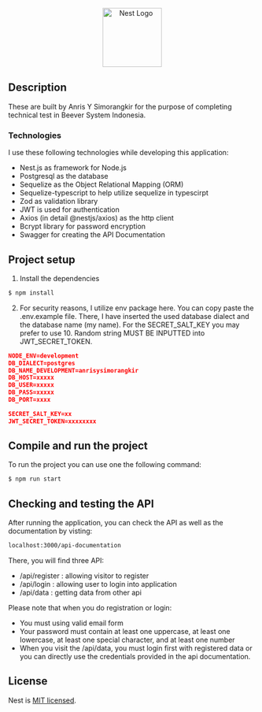 <p align="center">
  <a href="http://nestjs.com/" target="blank"><img src="https://nestjs.com/img/logo-small.svg" width="120" alt="Nest Logo" /></a>
</p>

## Description

These are built by Anris Y Simorangkir for the purpose of completing technical test in Beever System Indonesia.

### Technologies

I use these following technologies while developing this application:

- Nest.js as framework for Node.js
- Postgresql as the database
- Sequelize as the Object Relational Mapping (ORM)
- Sequelize-typescript to help utilize sequelize in typescirpt
- Zod as validation library
- JWT is used for authentication
- Axios (in detail @nestjs/axios) as the http client
- Bcrypt library for password encryption
- Swagger for creating the API Documentation

## Project setup

1. Install the dependencies

```bash
$ npm install
```

2. For security reasons, I utilize env package here. You can copy paste the .env.example file. There, I have inserted the used database dialect and the database name (my name). For the SECRET_SALT_KEY you may prefer to use 10. Random string MUST BE INPUTTED into JWT_SECRET_TOKEN.

```json
NODE_ENV=development
DB_DIALECT=postgres
DB_NAME_DEVELOPMENT=anrisysimorangkir
DB_HOST=xxxxx
DB_USER=xxxxx
DB_PASS=xxxxx
DB_PORT=xxxx

SECRET_SALT_KEY=xx
JWT_SECRET_TOKEN=xxxxxxxx
```

## Compile and run the project

To run the project you can use one the following command:

```bash
$ npm run start
```

## Checking and testing the API

After running the application, you can check the API as well as the documentation by visting:

```bash
localhost:3000/api-documentation
```

There, you will find three API:

- /api/register : allowing visitor to register
- /api/login : allowing user to login into application
- /api/data : getting data from other api

Please note that when you do registration or login:

- You must using valid email form
- Your password must contain at least one uppercase, at least one lowercase, at least one special character, and at least one number
- When you visit the /api/data, you must login first with registered data or you can directly use the credentials provided in the api documentation.

## License

Nest is [MIT licensed](https://github.com/nestjs/nest/blob/master/LICENSE).
